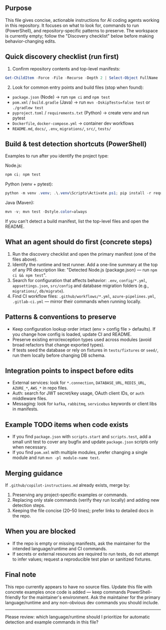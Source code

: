 ## Purpose

This file gives concise, actionable instructions for AI coding agents working in this repository. It focuses on what to look for, commands to run (PowerShell), and repository-specific patterns to preserve. The workspace is currently empty; follow the "Discovery checklist" below before making behavior-changing edits.

## Quick discovery checklist (run first)

1. Confirm repository contents and top-level manifests:

```powershell
Get-ChildItem -Force -File -Recurse -Depth 2 | Select-Object FullName
```

2. Look for common entry points and build files (stop when found):

- `package.json` (Node)  -> run `npm ci` and `npm test`
- `pom.xml` / `build.gradle` (Java) -> run `mvn -DskipTests=false test` or `./gradlew test`
- `pyproject.toml` / `requirements.txt` (Python) -> create venv and run pytest
- `Dockerfile`, `docker-compose.yml` -> container dev workflows
- `README.md`, `docs/`, `.env`, `migrations/`, `src/`, `tests/`

## Build & test detection shortcuts (PowerShell)

Examples to run after you identify the project type:

Node.js:
```powershell
npm ci; npm test
```

Python (venv + pytest):
```powershell
python -m venv .venv; .\.venv\Scripts\Activate.ps1; pip install -r requirements.txt; pytest -q
```

Java (Maven):
```powershell
mvn -v; mvn test -Dstyle.color=always
```

If you can't detect a build manifest, list the top-level files and open the README.

## What an agent should do first (concrete steps)

1. Run the discovery checklist and open the primary manifest (one of the files above).
2. Identify the runtime and test runner. Add a one-line summary at the top of any PR description like: "Detected Node.js (package.json) — run `npm ci && npm test`".
3. Search for configuration that affects behavior: `.env`, `config/*.yml`, `appsettings.json`, `src/config` and database migration folders (e.g., `migrations/`, `db/migrate`).
4. Find CI workflow files: `.github/workflows/*.yml`, `azure-pipelines.yml`, `.gitlab-ci.yml` — mirror their commands when running locally.

## Patterns & conventions to preserve

- Keep configuration lookup order intact (env > config file > defaults). If you change how config is loaded, update CI and README.
- Preserve existing error/exception types used across modules (avoid broad refactors that change exported types).
- If tests seed the database or rely on fixtures in `tests/fixtures` or `seed/`, run them locally before changing DB schema.

## Integration points to inspect before edits

- External services: look for `*.connection`, `DATABASE_URL`, `REDIS_URL`, `AZURE_*`, `AWS_*` in repo files.
- Auth: search for JWT secret/key usage, OAuth client IDs, or `auth` middleware files.
- Messaging: look for `kafka`, `rabbitmq`, `servicebus` keywords or client libs in manifests.

## Example TODO items when code exists

- If you find `package.json` with `scripts.start` and `scripts.test`, add a small unit test to cover any bugfix and update `package.json` scripts only when necessary.
- If you find `pom.xml` with multiple modules, prefer changing a single module and run `mvn -pl module-name test`.

## Merging guidance

If `.github/copilot-instructions.md` already exists, merge by:

1. Preserving any project-specific examples or commands.
2. Replacing only stale commands (verify they run locally) and adding new detection steps.
3. Keeping the file concise (20–50 lines); prefer links to detailed docs in the repo.

## When you are blocked

- If the repo is empty or missing manifests, ask the maintainer for the intended language/runtime and CI commands.
- If secrets or external resources are required to run tests, do not attempt to infer values; request a reproducible test plan or sanitized fixtures.

## Final note

This repo currently appears to have no source files. Update this file with concrete examples once code is added — keep commands PowerShell-friendly for the maintainer's environment. Ask the maintainer for the primary language/runtime and any non-obvious dev commands you should include.

---
Please review: which language/runtime should I prioritize for automatic detection and example commands in this file?
